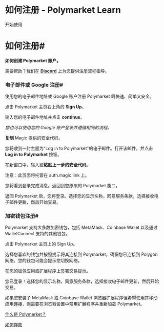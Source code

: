 # 如何注册 - Polymarket Learn

开始使用

# 如何注册#

**如何创建 Polymarket 账户。**

需要帮助？我们在 **[Discord](https://discord.gg/polymarket)** 上为您提供注册流程指导。

### 电子邮件或 Google 注册#

使用您的电子邮件地址或 Google 账户注册 Polymarket 既快速、简单又安全。

点击 Polymarket 主页右上角的 **Sign Up**。

输入您的电子邮件地址并点击 **continue**。

_您也可以使用您的 Google 账户登录并遵循相同的流程。_

**复制** Magic 提供的安全代码。

您将收到一封主题为"Log in to Polymarket"的电子邮件。打开该邮件，并点击 **Log in to Polymarket** 按钮。

在新窗口中，输入或**粘贴上一步的安全代码**。

注意：此页面将托管在 auth.magic.link 上。

您将看到登录完成消息。返回到您原来的 Polymarket 窗口。

返回 Polymarket 后，您将登录。选择您的显示名称，同意服务条款，选择接收电子邮件更新，然后开始交易。

### 加密钱包注册#

Polymarket 支持大多数加密钱包，包括 MetaMask、Coinbase Wallet 以及通过 WalletConnect 支持的其他钱包。

点击 Polymarket 主页上的 Sign Up。

选择您喜欢的钱包并按照提示将其连接到 Polymarket。确保您已连接到 Polygon 网络，您的钱包可能会提示您切换网络。

在您的钱包应用或扩展程序上签署交易提示。

您已登录！选择您的显示名称，同意服务条款，选择接收电子邮件更新，然后开始交易。

如果您安装了 MetaMask 或 Coinbase Wallet 浏览器扩展程序但希望使用其移动应用连接，则需要在浏览器设置中禁用扩展程序并重新加载 Polymarket。

[什么是 Polymarket？](/docs/guides/get-started/what-is-polymarket/)

[如何存款](/docs/guides/get-started/how-to-deposit/)

[](https://x.com/polymarket)[](https://discord.gg/polymarket)[](https://github.com/polymarket)

[](https://github.com/polymarket/learn/blob/main/pages/docs/guides/get-started/how-to-signup.mdx)
